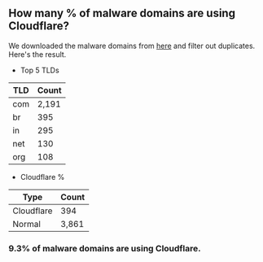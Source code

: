 ## How many % of malware domains are using Cloudflare?


We downloaded the malware domains from [here](https://urlhaus.abuse.ch) and filter out duplicates.
Here's the result.


[//]: # (start replacement)


- Top 5 TLDs

| TLD | Count |
| --- | --- |
| com | 2,191 |
| br | 395 |
| in | 295 |
| net | 130 |
| org | 108 |


- Cloudflare %

| Type | Count |
| --- | --- |
| Cloudflare | 394 |
| Normal | 3,861 |


### 9.3% of malware domains are using Cloudflare.